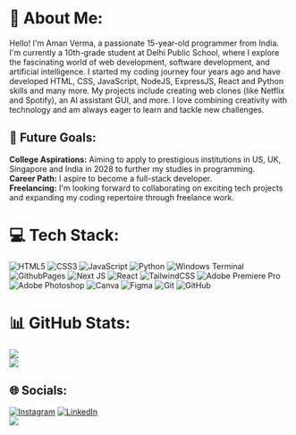# 💫 About Me:
Hello! I'm Aman Verma, a passionate 15-year-old programmer from India. I'm currently a 10th-grade student at Delhi Public School, where I explore the fascinating world of web development, software development, and artificial intelligence. I started my coding journey four years ago and have developed HTML, CSS, JavaScript, NodeJS, ExpressJS, React and Python skills and many more. My projects include creating web clones (like Netflix and Spotify), an AI assistant GUI, and more. I love combining creativity with technology and am always eager to learn and tackle new challenges.

## 🚀 Future Goals: 
<strong>College Aspirations:</strong> Aiming to apply to prestigious institutions in US, UK, Singapore and India in 2028 to further my studies in programming.<br>
<strong>Career Path:</strong> I aspire to become a full-stack developer. <br>
<strong>Freelancing:</strong> I'm looking forward to collaborating on exciting tech projects and expanding my coding repertoire through freelance work.

# 💻 Tech Stack:
![HTML5](https://img.shields.io/badge/html-%23E34F26.svg?style=for-the-badge&logo=html5&logoColor=white) ![CSS3](https://img.shields.io/badge/css-%231572B6.svg?style=for-the-badge&logo=css3&logoColor=white)  ![JavaScript](https://img.shields.io/badge/javascript-%23323330.svg?style=for-the-badge&logo=javascript&logoColor=%23F7DF1E) ![Python](https://img.shields.io/badge/python-3670A0?style=for-the-badge&logo=python&logoColor=ffdd54) ![Windows Terminal](https://img.shields.io/badge/Windows%20Terminal-%234D4D4D.svg?style=for-the-badge&logo=windows-terminal&logoColor=white) ![GithubPages](https://img.shields.io/badge/github%20pages-121013?style=for-the-badge&logo=github&logoColor=white) ![Next JS](https://img.shields.io/badge/Next-black?style=for-the-badge&logo=next.js&logoColor=white) ![React](https://img.shields.io/badge/react-%2320232a.svg?style=for-the-badge&logo=react&logoColor=%2361DAFB) ![TailwindCSS](https://img.shields.io/badge/tailwindcss-%2338B2AC.svg?style=for-the-badge&logo=tailwind-css&logoColor=white) ![Adobe Premiere Pro](https://img.shields.io/badge/Adobe%20Premiere%20Pro-9999FF.svg?style=for-the-badge&logo=Adobe%20Premiere%20Pro&logoColor=white) ![Adobe Photoshop](https://img.shields.io/badge/adobe%20photoshop-%2331A8FF.svg?style=for-the-badge&logo=adobe%20photoshop&logoColor=white) ![Canva](https://img.shields.io/badge/Canva-%2300C4CC.svg?style=for-the-badge&logo=Canva&logoColor=white) ![Figma](https://img.shields.io/badge/figma-%23F24E1E.svg?style=for-the-badge&logo=figma&logoColor=white) ![Git](https://img.shields.io/badge/git-%23F05033.svg?style=for-the-badge&logo=git&logoColor=white) ![GitHub](https://img.shields.io/badge/github-%23121011.svg?style=for-the-badge&logo=github&logoColor=white)
# 📊 GitHub Stats:

![](https://github-readme-stats.vercel.app/api?username=amanverma2009&theme=dark&hide_border=false&include_all_commits=false&count_private=false)<br/>
![](https://github-readme-stats.vercel.app/api/top-langs/?username=amanverma2009&theme=dark&hide_border=false&include_all_commits=true&count_private=false&layout=compact)
## 🌐 Socials:
[![Instagram](https://img.shields.io/badge/Instagram-%23E4405F.svg?logo=Instagram&logoColor=white)](https://instagram.com/https://www.instagram.com/aman._.verma09?igsh=MTFnajJoODNlNzUyZw==) [![LinkedIn](https://img.shields.io/badge/LinkedIn-%230077B5.svg?logo=linkedin&logoColor=white)](https://www.linkedin.com/in/aman-verma-36452b269)<br>
[![](https://visitcount.itsvg.in/api?id=amanverma2009&icon=0&color=0)](https://visitcount.itsvg.in)
